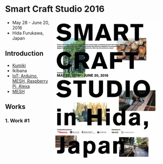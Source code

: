 # Smart Craft Studio 2016
<img src="Smart-Craft-Studio-poster.jpg" width="350" align="right" />

* May 28 - June 20, 2016
* Hida Furukawa, Japan

## Introduction

* [Kumiki](https://hidakuma.com/kumiki/)
* Ikibana
* [IoT: Arduino, MESH, Raspberry Pi, Alexa](https://github.com/kotobuki/Smart-Craft-Studio-2016)
* [MESH](http://meshprj.com/jp)

## Works

### 1. Work #1
